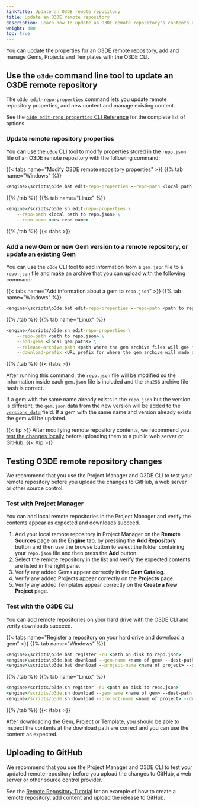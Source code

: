 ```yaml
---
linkTitle: Update an O3DE remote repository
title: Update an O3DE remote repository
description: Learn how to update an O3DE remote repository's contents or meta data.
weight: 400
toc: true
---
```


You can update the properties for an O3DE remote repository, add and manage Gems, Projects and Templates with the O3DE CLI.


## Use the `o3de` command line tool to update an O3DE remote repository

The `o3de edit-repo-properties` command lets you update remote repository properties, add new content and manage existing content.

See the [`o3de edit-repo-properties` CLI Reference](/docs/user-guide/project-config/cli-reference/#edit-repo-properties) for the complete list of options.

### Update remote repository properties

You can use the `o3de` CLI tool to modify properties stored in the `repo.json` file of an O3DE remote repository with the following command:

{{< tabs name="Modify O3DE remote repository properties" >}}
{{% tab name="Windows" %}}

```cmd
<engine>\scripts\o3de.bat edit-repo-properties --repo-path <local path to repo.json> --repo-name <new repo name>
```

{{% /tab %}}
{{% tab name="Linux" %}}

```cmd
<engine>/scripts/o3de.sh edit-repo-properties \
    --repo-path <local path to repo.json> \
    --repo-name <new repo name>
```

{{% /tab %}}
{{< /tabs >}}


### Add a new Gem or new Gem version to a remote repository, or update an existing Gem

You can use the `o3de` CLI tool to add information from a `gem.json` file to a `repo.json` file and make an archive that you can upload with the following command:

{{< tabs name="Add information about a gem to `repo.json`" >}}
{{% tab name="Windows" %}}

```cmd
<engine>\scripts\o3de.bat edit-repo-properties --repo-path <path to repo.json> --add-gems <local gem paths> --release-archive-path <path where the gem archive files will go> --download-prefix <URL prefix for where the gem archive will made available, e.g. https://github.com/o3de/o3de-extras/releases/2.0>
```

{{% /tab %}}
{{% tab name="Linux" %}}

```cmd
<engine>/scripts/o3de.sh edit-repo-properties \
    --repo-path <path to repo.json> \
    --add-gems <local gem paths> \
    --release-archive-path <path where the gem archive files will go> \
    --download-prefix <URL prefix for where the gem archive will made available, e.g. https://github.com/o3de/o3de-extras/releases/2.0>
```

{{% /tab %}}
{{< /tabs >}}

After running this command, the `repo.json` file will be modified so the information inside each `gem.json` file is included and the `sha256` archive file hash is correct.

If a gem with the same name already exists in the `repo.json` but the version is different, the `gem.json` data from the new version will be added to the [`versions_data`](/docs/user-guide/programming/gems/manifest/#gemjson-manifest-contents) field.  If a gem with the same name and version already exists the gem will be updated.  

{{< tip >}}
After modifying remote repository contents, we recommend you [test the changes locally](#testing-o3de-remote-repository-changes) before uploading them to a public web server or GitHub.
{{< /tip >}}


## Testing O3DE remote repository changes

We recommend that you use the Project Manager and O3DE CLI to test your remote repository before you upload the changes to GitHub, a web server or other source control.

### Test with Project Manager

You can add local remote repositories in the Project Manager and verify the contents appear as expected and downloads succeed.
1. Add your local remote repository in Project Manager on the **Remote Sources** page on the **Engine** tab, by pressing the **Add Repository** button and then use the browse button to select the folder containing your `repo.json` file and then press the **Add** button.
1. Select the remote repository in the list and verify the expected contents are listed in the right pane.
1. Verify any added Gems appear correctly in the **Gem Catalog**.
1. Verify any added Projects appear correctly on the **Projects** page.
1. Verify any added Templates appear correctly on the **Create a New Project** page.

### Test with the O3DE CLI 

You can add remote repositories on your hard drive with the O3DE CLI and verify downloads succeed.

{{< tabs name="Register a repository on your hard drive and download a gem" >}}
{{% tab name="Windows" %}}

```cmd
<engine>\scripts\o3de.bat register -ru <path on disk to repo.json>
<engine>\scripts\o3de.bat download --gem-name <name of gem> --dest-path <download path>
<engine>\scripts\o3de.bat download --project-name <name of project> --dest-path <download path>
```

{{% /tab %}}
{{% tab name="Linux" %}}

```cmd
<engine>/scripts/o3de.sh register -ru <path on disk to repo.json>
<engine>/scripts/o3de.sh download --gem-name <name of gem> --dest-path <download path>
<engine>/scripts/o3de.sh download --project-name <name of project> --dest-path <download path>
```

{{% /tab %}}
{{< /tabs >}}

After downloading the Gem, Project or Template, you should be able to inspect the contents at the download path are correct and you can use the content as expected. 

## Uploading to GitHub

We recommend that you use the Project Manager and O3DE CLI to test your updated remote repository before you upload the changes to GitHub, a web server or other source control provider.

See the [Remote Repository Tutorial](/docs/learning-guide/tutorials/remote-repositories/create-remote-repository/) for an example of how to create a remote repository, add content and upload the release to GitHub.
